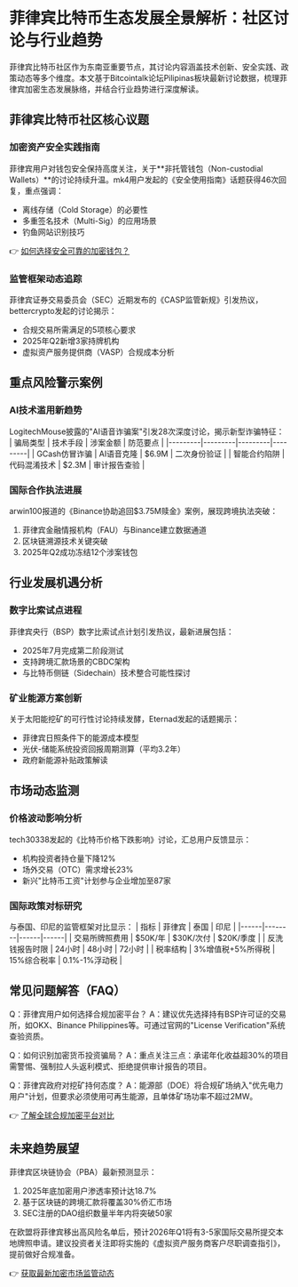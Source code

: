 # 菲律宾比特币生态发展全景解析：社区讨论与行业趋势

菲律宾比特币社区作为东南亚重要节点，其讨论内容涵盖技术创新、安全实践、政策动态等多个维度。本文基于Bitcointalk论坛Pilipinas板块最新讨论数据，梳理菲律宾加密生态发展脉络，并结合行业趋势进行深度解读。

## 菲律宾比特币社区核心议题

### 加密资产安全实践指南
菲律宾用户对钱包安全保持高度关注，关于**非托管钱包（Non-custodial Wallets）**的讨论持续升温。mk4用户发起的《安全使用指南》话题获得46次回复，重点强调：
- 离线存储（Cold Storage）的必要性
- 多重签名技术（Multi-Sig）的应用场景
- 钓鱼网站识别技巧

👉 [如何选择安全可靠的加密钱包？](https://bit.ly/okx_welcome)

### 监管框架动态追踪
菲律宾证券交易委员会（SEC）近期发布的《CASP监管新规》引发热议，bettercrypto发起的讨论揭示：
- 合规交易所需满足的5项核心要求
- 2025年Q2新增3家持牌机构
- 虚拟资产服务提供商（VASP）合规成本分析

## 重点风险警示案例

### AI技术滥用新趋势
LogitechMouse披露的"AI语音诈骗案"引发28次深度讨论，揭示新型诈骗特征：
| 骗局类型 | 技术手段 | 涉案金额 | 防范要点 |
|---------|---------|---------|---------|
| GCash仿冒诈骗 | AI语音克隆 | $6.9M | 二次身份验证 |
| 智能合约陷阱 | 代码混淆技术 | $2.3M | 审计报告查验 |

### 国际合作执法进展
arwin100报道的《Binance协助追回$3.75M赎金》案例，展现跨境执法突破：
1. 菲律宾金融情报机构（FAU）与Binance建立数据通道
2. 区块链溯源技术关键突破
3. 2025年Q2成功冻结12个涉案钱包

## 行业发展机遇分析

### 数字比索试点进程
菲律宾央行（BSP）数字比索试点计划引发热议，最新进展包括：
- 2025年7月完成第二阶段测试
- 支持跨境汇款场景的CBDC架构
- 与比特币侧链（Sidechain）技术整合可能性探讨

### 矿业能源方案创新
关于太阳能挖矿的可行性讨论持续发酵，Eternad发起的话题揭示：
- 菲律宾日照条件下的能源成本模型
- 光伏-储能系统投资回报周期测算（平均3.2年）
- 政府新能源补贴政策解读

## 市场动态监测

### 价格波动影响分析
tech30338发起的《比特币价格下跌影响》讨论，汇总用户反馈显示：
- 机构投资者持仓量下降12%
- 场外交易（OTC）需求增长23%
- 新兴"比特币工资"计划参与企业增加至87家

### 国际政策对标研究
与泰国、印尼的监管框架对比显示：
| 指标 | 菲律宾 | 泰国 | 印尼 |
|------|--------|------|------|
| 交易所牌照费用 | $50K/年 | $30K/次付 | $20K/季度 |
| 反洗钱报告时限 | 24小时 | 48小时 | 72小时 |
| 税率结构 | 3%增值税+5%所得税 | 15%综合税率 | 0.1%-1%浮动税 |

## 常见问题解答（FAQ）

Q：菲律宾用户如何选择合规加密平台？
A：建议优先选择持有BSP许可证的交易所，如OKX、Binance Philippines等。可通过官网的"License Verification"系统查验资质。

Q：如何识别加密货币投资骗局？
A：重点关注三点：承诺年化收益超30%的项目需警惕、强制拉人头返利模式、拒绝提供审计报告的项目。

Q：菲律宾政府对挖矿持何态度？
A：能源部（DOE）将合规矿场纳入"优先电力用户"计划，但要求必须使用可再生能源，且单体矿场功率不超过2MW。

👉 [了解全球合规加密平台对比](https://bit.ly/okx_welcome)

## 未来趋势展望

菲律宾区块链协会（PBA）最新预测显示：
1. 2025年底加密用户渗透率预计达18.7%
2. 基于区块链的跨境汇款将覆盖30%侨汇市场
3. SEC注册的DAO组织数量半年内将突破50家

在欧盟将菲律宾移出高风险名单后，预计2026年Q1将有3-5家国际交易所提交本地牌照申请。建议投资者关注即将实施的《虚拟资产服务商客户尽职调查指引》，提前做好合规准备。

👉 [获取最新加密市场监管动态](https://bit.ly/okx_welcome)